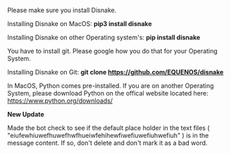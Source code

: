 Please make sure you install Disnake.

Installing Disnake on MacOS: **pip3 install disnake**

Installing Disnake on other Operating system's: **pip install disnake**

You have to install git. Please google how you do that for your Operating System.

Installing Disnake on Git: **git clone https://github.com/EQUENOS/disnake**

In MacOS, Python comes pre-installed. If you are on another Operating System, please download Python on the offical website located here: https://www.python.org/downloads/

**New Update**

Made the bot check to see if the default place holder in the text files  ( "eiufewhiuwefhuwefhwfhueiwfehihewfiwefiuwefiuhwefiuh" ) is in the message content. If so, don't delete and don't mark it as a bad word.
